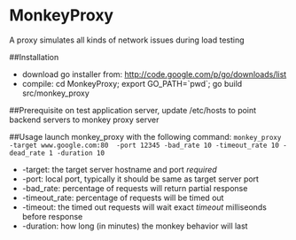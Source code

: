 MonkeyProxy
===========

A proxy simulates all kinds of network issues during load testing

##Installation
* download go installer from: http://code.google.com/p/go/downloads/list
* compile: cd MonkeyProxy; export GO_PATH=\`pwd\`; go build src/monkey_proxy

##Prerequisite
on test application server, update /etc/hosts to point backend servers to monkey proxy server

##Usage
launch monkey_proxy with the following command:
`monkey_proxy -target www.google.com:80  -port 12345 -bad_rate 10 -timeout_rate 10 -dead_rate 1 -duration 10`
- -target: the target server hostname and port *required*
- -port: local port, typically it should be same as target server port
- -bad_rate: percentage of requests will return partial response
- -timeout_rate: percentage of requests will be timed out
- -timeout: the timed out requests will wait exact *timeout* milliseonds before response
- -duration: how long (in minutes) the monkey behavior will last